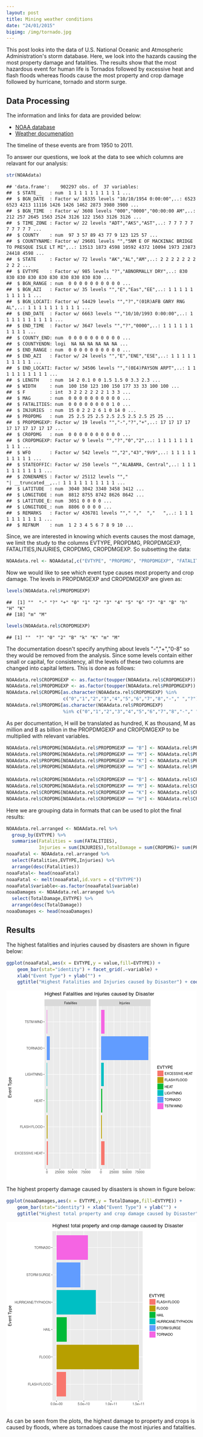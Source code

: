 ```yaml
---
layout: post
title: Mining weather conditions
date: "24/01/2015"
bigimg: /img/tornado.jpg
---
```


This post looks into  the data of U.S. National Oceanic and Atmospheric Administration's storm database. Here, we look into the hazards causing the most property damage and fatalities. The results show that the most hazardous event for human life is Tornados followed by excessive heat and flash floods whereas floods cause the most property and crop damage followed by hurricane, tornado and storm surge.

## Data Processing



The information and links for data are provided below:
* [NOAA database](https://d396qusza40orc.cloudfront.net/repdata%2Fdata%2FStormData.csv.bz2)
* [Weather documenation](https://d396qusza40orc.cloudfront.net/repdata%2Fpeer2_doc%2Fpd01016005curr.pdf)

The timeline of these events are from 1950 to 2011.


To answer our questions, we look at the data to see which columns are relavant for our analysis:

```r
str(NOAAdata)
```

```
## 'data.frame':	902297 obs. of  37 variables:
##  $ STATE__   : num  1 1 1 1 1 1 1 1 1 1 ...
##  $ BGN_DATE  : Factor w/ 16335 levels "10/10/1954 0:00:00",..: 6523 6523 4213 11116 1426 1426 1462 2873 3980 3980 ...
##  $ BGN_TIME  : Factor w/ 3608 levels "000","0000","00:00:00 AM",..: 212 257 2645 1563 2524 3126 122 1563 3126 3126 ...
##  $ TIME_ZONE : Factor w/ 22 levels "ADT","AKS","AST",..: 7 7 7 7 7 7 7 7 7 7 ...
##  $ COUNTY    : num  97 3 57 89 43 77 9 123 125 57 ...
##  $ COUNTYNAME: Factor w/ 29601 levels "","5NM E OF MACKINAC BRIDGE TO PRESQUE ISLE LT MI",..: 13513 1873 4598 10592 4372 10094 1973 23873 24418 4598 ...
##  $ STATE     : Factor w/ 72 levels "AK","AL","AM",..: 2 2 2 2 2 2 2 2 2 2 ...
##  $ EVTYPE    : Factor w/ 985 levels "?","ABNORMALLY DRY",..: 830 830 830 830 830 830 830 830 830 830 ...
##  $ BGN_RANGE : num  0 0 0 0 0 0 0 0 0 0 ...
##  $ BGN_AZI   : Factor w/ 35 levels "","E","Eas","EE",..: 1 1 1 1 1 1 1 1 1 1 ...
##  $ BGN_LOCATI: Factor w/ 54429 levels "","?","(01R)AFB GNRY RNG AL",..: 1 1 1 1 1 1 1 1 1 1 ...
##  $ END_DATE  : Factor w/ 6663 levels "","10/10/1993 0:00:00",..: 1 1 1 1 1 1 1 1 1 1 ...
##  $ END_TIME  : Factor w/ 3647 levels "","?","0000",..: 1 1 1 1 1 1 1 1 1 1 ...
##  $ COUNTY_END: num  0 0 0 0 0 0 0 0 0 0 ...
##  $ COUNTYENDN: logi  NA NA NA NA NA NA ...
##  $ END_RANGE : num  0 0 0 0 0 0 0 0 0 0 ...
##  $ END_AZI   : Factor w/ 24 levels "","E","ENE","ESE",..: 1 1 1 1 1 1 1 1 1 1 ...
##  $ END_LOCATI: Factor w/ 34506 levels "","(0E4)PAYSON ARPT",..: 1 1 1 1 1 1 1 1 1 1 ...
##  $ LENGTH    : num  14 2 0.1 0 0 1.5 1.5 0 3.3 2.3 ...
##  $ WIDTH     : num  100 150 123 100 150 177 33 33 100 100 ...
##  $ F         : int  3 2 2 2 2 2 2 1 3 3 ...
##  $ MAG       : num  0 0 0 0 0 0 0 0 0 0 ...
##  $ FATALITIES: num  0 0 0 0 0 0 0 0 1 0 ...
##  $ INJURIES  : num  15 0 2 2 2 6 1 0 14 0 ...
##  $ PROPDMG   : num  25 2.5 25 2.5 2.5 2.5 2.5 2.5 25 25 ...
##  $ PROPDMGEXP: Factor w/ 19 levels "","-","?","+",..: 17 17 17 17 17 17 17 17 17 17 ...
##  $ CROPDMG   : num  0 0 0 0 0 0 0 0 0 0 ...
##  $ CROPDMGEXP: Factor w/ 9 levels "","?","0","2",..: 1 1 1 1 1 1 1 1 1 1 ...
##  $ WFO       : Factor w/ 542 levels "","2","43","9V9",..: 1 1 1 1 1 1 1 1 1 1 ...
##  $ STATEOFFIC: Factor w/ 250 levels "","ALABAMA, Central",..: 1 1 1 1 1 1 1 1 1 1 ...
##  $ ZONENAMES : Factor w/ 25112 levels "","                                                                                                                               "| __truncated__,..: 1 1 1 1 1 1 1 1 1 1 ...
##  $ LATITUDE  : num  3040 3042 3340 3458 3412 ...
##  $ LONGITUDE : num  8812 8755 8742 8626 8642 ...
##  $ LATITUDE_E: num  3051 0 0 0 0 ...
##  $ LONGITUDE_: num  8806 0 0 0 0 ...
##  $ REMARKS   : Factor w/ 436781 levels ""," ","  ","   ",..: 1 1 1 1 1 1 1 1 1 1 ...
##  $ REFNUM    : num  1 2 3 4 5 6 7 8 9 10 ...
```
Since, we are interested in knowing which events causes the most damage, we limit the study to the columns EVTYPE, PROPDMG, PROPDMGEXP, FATALITIES,INJURIES, CROPDMG, CROPDMGEXP. So subsetting the data:


```r
NOAAdata.rel <- NOAAdata[,c("EVTYPE", "PROPDMG", "PROPDMGEXP", "FATALITIES","INJURIES", "CROPDMG", "CROPDMGEXP")]
```

Now we would like to see which event type causes most property and crop damage. The levels in PROPDMGEXP and CROPDMGEXP are given as:

```r
levels(NOAAdata.rel$PROPDMGEXP)
```

```
##  [1] ""  "-" "?" "+" "0" "1" "2" "3" "4" "5" "6" "7" "8" "B" "h" "H" "K"
## [18] "m" "M"
```

```r
levels(NOAAdata.rel$CROPDMGEXP)
```

```
## [1] ""  "?" "0" "2" "B" "k" "K" "m" "M"
```
The documentation doesn't specify anything about levels "-","+","0-8" so they would be removed from the analysis. Since some levels contain either small or capital, for consistency, all the levels of these two columns are changed into capital letters. This is done as follows:


```r
NOAAdata.rel$CROPDMGEXP <- as.factor(toupper(NOAAdata.rel$CROPDMGEXP))
NOAAdata.rel$PROPDMGEXP <- as.factor(toupper(NOAAdata.rel$PROPDMGEXP))
NOAAdata.rel$CROPDMG[as.character(NOAAdata.rel$CROPDMGEXP) %in%
                     c("0","1","2","3","4","5","6","7","8","-"," ","?")] <- 0
NOAAdata.rel$PROPDMG[as.character(NOAAdata.rel$PROPDMGEXP)
                     %in% c("0","1","2","3","4","5","6","7","8","-"," ","?")] <- 0
```

As per documentation, H will be translated as hundred, K as thousand, M as million and B as billion in the PROPDMGEXP and CROPDMGEXP to be multiplied with relevant variables. 


```r
NOAAdata.rel$PROPDMG[NOAAdata.rel$PROPDMGEXP == "B"] <- NOAAdata.rel$PROPDMG[NOAAdata.rel$PROPDMGEXP == "B"]*10^9
NOAAdata.rel$PROPDMG[NOAAdata.rel$PROPDMGEXP == "M"] <- NOAAdata.rel$PROPDMG[NOAAdata.rel$PROPDMGEXP == "M"]*10^6
NOAAdata.rel$PROPDMG[NOAAdata.rel$PROPDMGEXP == "K"] <- NOAAdata.rel$PROPDMG[NOAAdata.rel$PROPDMGEXP == "K"]*1000
NOAAdata.rel$PROPDMG[NOAAdata.rel$PROPDMGEXP == "H"] <- NOAAdata.rel$PROPDMG[NOAAdata.rel$PROPDMGEXP == "H"]*100

NOAAdata.rel$CROPDMG[NOAAdata.rel$CROPDMGEXP == "B"] <- NOAAdata.rel$CROPDMG[NOAAdata.rel$CROPDMGEXP == "B"]*10^9
NOAAdata.rel$CROPDMG[NOAAdata.rel$CROPDMGEXP == "M"] <- NOAAdata.rel$CROPDMG[NOAAdata.rel$CROPDMGEXP == "M"]*10^6
NOAAdata.rel$CROPDMG[NOAAdata.rel$CROPDMGEXP == "K"] <- NOAAdata.rel$CROPDMG[NOAAdata.rel$CROPDMGEXP == "K"]*1000
NOAAdata.rel$CROPDMG[NOAAdata.rel$CROPDMGEXP == "H"] <- NOAAdata.rel$CROPDMG[NOAAdata.rel$CROPDMGEXP == "H"]*100
```

Here we are grouping data in formats that can be used to plot the final results:

```r
NOAAdata.rel.arranged <- NOAAdata.rel %>% 
  group_by(EVTYPE) %>%
  summarise(Fatalities = sum(FATALITIES),
            Injuries = sum(INJURIES),TotalDamage = sum(CROPDMG)+ sum(PROPDMG))
noaaFatal <- NOAAdata.rel.arranged %>%
  select(Fatalities,EVTYPE,Injuries) %>%
  arrange(desc(Fatalities))
noaaFatal<- head(noaaFatal)
noaaFatal <- melt(noaaFatal,id.vars = c("EVTYPE"))
noaaFatal$variable<-as.factor(noaaFatal$variable)
noaaDamages <- NOAAdata.rel.arranged %>%
  select(TotalDamage,EVTYPE) %>%
  arrange(desc(TotalDamage))
noaaDamages <- head(noaaDamages)
```

## Results

The highest fatalities and injuries caused by disasters are shown in figure below:

```r
ggplot(noaaFatal,aes(x = EVTYPE,y = value,fill=EVTYPE)) +
    geom_bar(stat="identity") + facet_grid(.~variable) +
    xlab("Event Type") + ylab("") +
    ggtitle("Highest Fatalities and Injuries caused by Disaster") + coord_flip()
```

<img src="/figure/source/2015-01-03-weather/unnamed-chunk-9-1.png" title="plot of chunk unnamed-chunk-9" alt="plot of chunk unnamed-chunk-9" style="display: block; margin: auto;" />

The highest property damage caused by disasters is shown in figure below:

```r
ggplot(noaaDamages,aes(x = EVTYPE,y = TotalDamage,fill=EVTYPE)) +
    geom_bar(stat="identity") + xlab("Event Type") + ylab("") +
    ggtitle("Highest total property and crop damage caused by Disaster") + coord_flip()
```

<img src="/figure/source/2015-01-03-weather/unnamed-chunk-10-1.png" title="plot of chunk unnamed-chunk-10" alt="plot of chunk unnamed-chunk-10" style="display: block; margin: auto;" />

As can be seen from the plots, the highest damage to property and crops is caused by floods, where as tornadoes cause the most injuries and fatalities.
